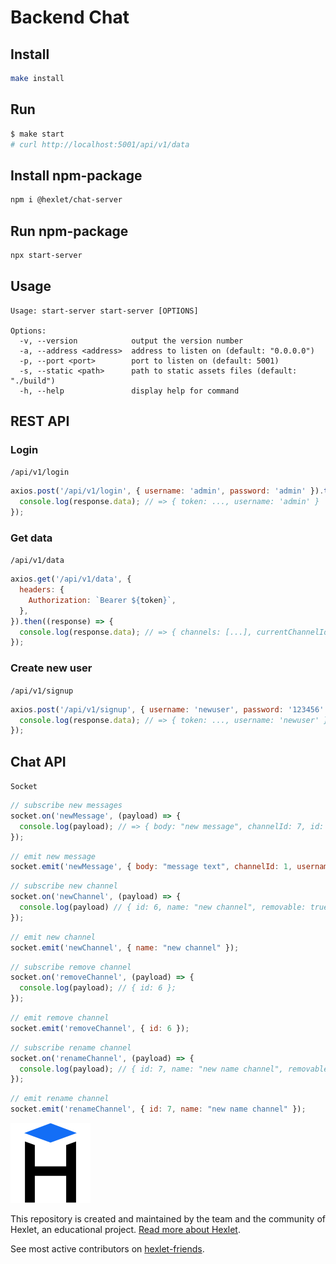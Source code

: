 # Backend Chat

## Install

```bash
make install
```

## Run

```sh
$ make start
# curl http://localhost:5001/api/v1/data
```

## Install npm-package

```bash
npm i @hexlet/chat-server
```

## Run npm-package

```bash
npx start-server
```

## Usage

```
Usage: start-server start-server [OPTIONS]

Options:
  -v, --version            output the version number
  -a, --address <address>  address to listen on (default: "0.0.0.0")
  -p, --port <port>        port to listen on (default: 5001)
  -s, --static <path>      path to static assets files (default: "./build")
  -h, --help               display help for command
```

## REST API

### Login

`/api/v1/login`

```javascript
axios.post('/api/v1/login', { username: 'admin', password: 'admin' }).then((response) => {
  console.log(response.data); // => { token: ..., username: 'admin' }
});
```

### Get data

`/api/v1/data`

```javascript
axios.get('/api/v1/data', {
  headers: {
    Authorization: `Bearer ${token}`,
  },
}).then((response) => {
  console.log(response.data); // => { channels: [...], currentChannelId: 1, messages: [] }
});
```

### Create new user

`/api/v1/signup`

```javascript
axios.post('/api/v1/signup', { username: 'newuser', password: '123456' }).then((response) => {
  console.log(response.data); // => { token: ..., username: 'newuser' }
});
```

## Chat API

`Socket`

```javascript
// subscribe new messages
socket.on('newMessage', (payload) => {
  console.log(payload); // => { body: "new message", channelId: 7, id: 8, username: "admin" }
});
```

```javascript
// emit new message
socket.emit('newMessage', { body: "message text", channelId: 1, username: 'admin' });
```

```javascript
// subscribe new channel
socket.on('newChannel', (payload) => {
  console.log(payload) // { id: 6, name: "new channel", removable: true }
});
```

```javascript
// emit new channel
socket.emit('newChannel', { name: "new channel" });
```

```javascript
// subscribe remove channel
socket.on('removeChannel', (payload) => {
  console.log(payload); // { id: 6 };
});
```

```javascript
// emit remove channel
socket.emit('removeChannel', { id: 6 });
```

```javascript
// subscribe rename channel
socket.on('renameChannel', (payload) => {
  console.log(payload); // { id: 7, name: "new name channel", removable: true }
});
```

```javascript
// emit rename channel
socket.emit('renameChannel', { id: 7, name: "new name channel" });
```
[![Hexlet Ltd. logo](https://raw.githubusercontent.com/Hexlet/assets/master/images/hexlet_logo128.png)](https://hexlet.io/?utm_source=github&utm_medium=link&utm_campaign=project-js-chat-backend)

This repository is created and maintained by the team and the community of Hexlet, an educational project. [Read more about Hexlet](https://hexlet.io/?utm_source=github&utm_medium=link&utm_campaign=project-js-chat-backend).

See most active contributors on [hexlet-friends](https://friends.hexlet.io/).
